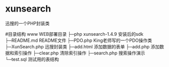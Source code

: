 # xunsearch
迅搜的一个PHP封装类

#目录结构
www  WEB部署目录
├─php                 xunsearch-1.4.9 安装后的sdk
├─README.md           README文件
├─PDO.php             King老师写的一个PDO操作类
├─XunSearch.php       迅搜封装类
├─add.html            添加数据的表单
├─add.php             添加数据和索引操作
├─clear.php           清除索引操作
├─search.php          搜索操作演示
└─test.sql            测试用的表结构

